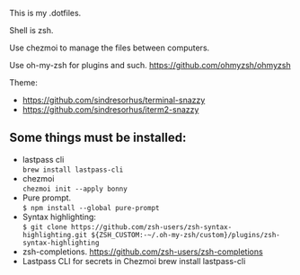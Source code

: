 This is my .dotfiles.

Shell is zsh.

Use chezmoi to manage the files between computers.

Use oh-my-zsh for plugins and such.
https://github.com/ohmyzsh/ohmyzsh

Theme:

- https://github.com/sindresorhus/terminal-snazzy
- https://github.com/sindresorhus/iterm2-snazzy

## Some things must be installed:

- lastpass cli  
  `brew install lastpass-cli`
- chezmoi  
  `chezmoi init --apply bonny`
- Pure prompt.  
  `$ npm install --global pure-prompt`
- Syntax highlighting:  
  `$ git clone https://github.com/zsh-users/zsh-syntax-highlighting.git ${ZSH_CUSTOM:-~/.oh-my-zsh/custom}/plugins/zsh-syntax-highlighting`
- zsh-completions. 
  https://github.com/zsh-users/zsh-completions
- Lastpass CLI for secrets in Chezmoi
  brew install lastpass-cli
